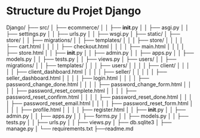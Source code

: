 # Structure du Projet Django

Django/
├── src/
│   ├── ecommerce/
│   │   ├── __init__.py
│   │   ├── asgi.py
│   │   ├── settings.py
│   │   ├── urls.py
│   │   ├── wsgi.py
│   ├── static/
│   ├── store/
│   │   ├── migrations/
│   │   ├── templates/
│   │   │   ├── store/
│   │   │   │   ├── cart.html
│   │   │   │   ├── checkout.html
│   │   │   │   ├── main.html
│   │   │   │   ├── store.html
│   │   ├── __init__.py
│   │   ├── admin.py
│   │   ├── apps.py
│   │   ├── models.py
│   │   ├── tests.py
│   │   ├── views.py
│   ├── users/
│   │   ├── migrations/
│   │   ├── templates/
│   │   │   ├── users/
│   │   │   │   ├── client/
│   │   │   │   │   ├── client_dashboard.html
│   │   │   │   ├── seller/
│   │   │   │   │   ├── seller_dashboard.html
│   │   │   │   ├── login.html
│   │   │   │   ├── password_change_done.html
│   │   │   │   ├── password_change_form.html
│   │   │   │   ├── password_reset_complete.html
│   │   │   │   ├── password_reset_confirm.html
│   │   │   │   ├── password_reset_done.html
│   │   │   │   ├── password_reset_email.html
│   │   │   │   ├── password_reset_form.html
│   │   │   │   ├── profile.html
│   │   │   │   ├── register.html
│   │   ├── __init__.py
│   │   ├── admin.py
│   │   ├── apps.py
│   │   ├── forms.py
│   │   ├── models.py
│   │   ├── tests.py
│   │   ├── urls.py
│   │   ├── views.py
│   ├── db.sqlite3
│   ├── manage.py
│   └── requirements.txt
├──readme.md
